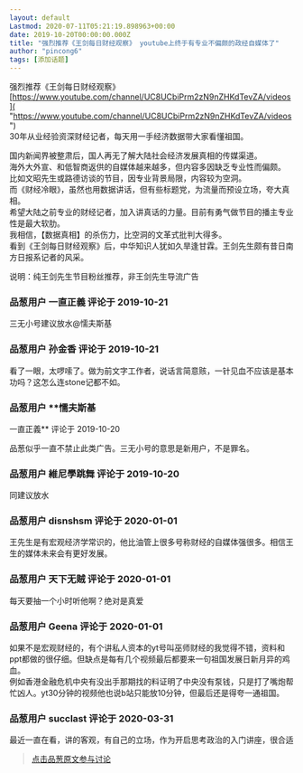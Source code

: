 ```yaml
---
layout: default
Lastmod: 2020-07-11T05:21:19.898963+00:00
date: 2019-10-20T00:00:00.000Z
title: "强烈推荐《王剑每日财经观察》 youtube上终于有专业不偏颇的政经自媒体了"
author: "pincong6"
tags: [添加话题]
---
```


强烈推荐《王剑每日财经观察》  
[https://www.youtube.com/channel/UC8UCbiPrm2zN9nZHKdTevZA/videos]( "https://www.youtube.com/channel/UC8UCbiPrm2zN9nZHKdTevZA/videos")  
30年从业经验资深财经记者，每天用一手经济数据带大家看懂祖国。   
  
国内新闻界被整肃后，国人再无了解大陆社会经济发展真相的传媒渠道。  
海外大外宣、和低智商返供的自媒体越来越多，但内容多因缺乏专业性而偏颇。  
比如文昭先生或路德访谈的节目，因专业背景局限，内容较为空洞。  
而《财经冷眼》，虽然也用数据讲话，但有些标题党，为流量而预设立场，夸大真相。  
希望大陆之前专业的财经记者，加入讲真话的力量。目前有勇气做节目的播主专业性是最大软肋。   
我相信，【数据真相】的杀伤力，比空洞的文革式批判大得多。  
看到《王剑每日财经观察》后，中华知识人犹如久旱逢甘霖。王剑先生颇有昔日南方日报系记者的风采。  
  
说明：纯王剑先生节目粉丝推荐，非王剑先生导流广告

            
### 品葱用户 **一直正義** 评论于 2019-10-21
        
三无小号建议放水@懦夫斯基
        


            
### 品葱用户 **孙金香** 评论于 2019-10-21
        
看了一眼，太啰嗦了。做为前文字工作者，说话言简意赅，一针见血不应该是基本功吗？这怎么连stone记都不如。
        


            
### 品葱用户 **懦夫斯基 
一直正義** 评论于 2019-10-20
        
品葱似乎一直不禁止此类广告。三无小号的意思是新用户，不是罪名。
        


            
### 品葱用户 **維尼學跳舞** 评论于 2019-10-20
        
同建议放水
        


            
### 品葱用户 **disnshsm** 评论于 2020-01-01
        
王先生是有宏观经济学常识的，他比油管上很多号称财经的自媒体强很多。相信王生的媒体未来会有更好发展。
        


            
### 品葱用户 **天下无贼** 评论于 2020-01-01
        
每天要抽一个小时听他啊？绝对是真爱
        


            
### 品葱用户 **Geena** 评论于 2020-01-01
        
如果不是宏观财经的，有个讲私人资本的yt号叫巫师财经的我觉得不错，资料和ppt都做的很仔细。但缺点是每有几个视频最后都要来一句祖国发展日新月异的鸡血。  
例如香港金融危机中央有没出手那期找的料证明了中央没有泵钱，只是打了嘴炮帮忙凶人。yt30分钟的视频他也说b站只能放10分钟，但最后还是得夸一通祖国。
        


            
### 品葱用户 **succlast** 评论于 2020-03-31
        
最近一直在看，讲的客观，有自己的立场，作为开启思考政治的入门讲座，很合适
        






> [点击品葱原文参与讨论](https://pincong.rocks/article/6853)

